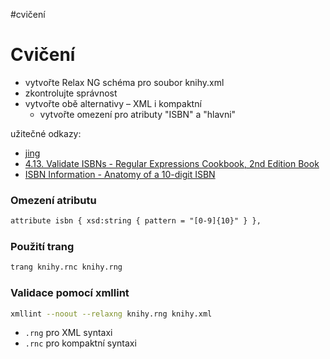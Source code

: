 #cvičení 
# Cvičení
- vytvořte Relax NG schéma pro soubor knihy.xml
- zkontrolujte správnost
- vytvořte obě alternativy – XML i kompaktní
  - vytvořte omezení pro atributy "ISBN" a "hlavni"

užitečné odkazy:
- [jing](https://relaxng.org/jclark/jing.html)
- [4.13. Validate ISBNs - Regular Expressions Cookbook, 2nd Edition Book](https://www.oreilly.com/library/view/regular-expressions-cookbook/9781449327453/ch04s13.html)
- [ISBN Information - Anatomy of a 10-digit ISBN](https://isbn-information.com/the-10-digit-isbn.html)


### Omezení atributu
``` RelaxNG
attribute isbn { xsd:string { pattern = "[0-9]{10}" } },
```

### Použití trang
``` Bash
trang knihy.rnc knihy.rng
```

### Validace pomocí xmllint
``` Bash
xmllint --noout --relaxng knihy.rng knihy.xml
```

- `.rng` pro XML syntaxi
- `.rnc` pro kompaktní syntaxi
